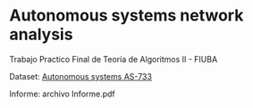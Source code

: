 # Autonomous systems network analysis
Trabajo Practico Final de Teoría de Algoritmos II - FIUBA

Dataset: [Autonomous systems AS-733](https://snap.stanford.edu/data/as-733.html)

Informe: archivo Informe.pdf
